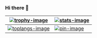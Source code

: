 ### Hi there 👋

| [![trophy-image]][ryo-ma-repo] | [![stats-image]][anuraghazra-repo] |
| - | - |
| [![toplangs-image]][anuraghazra-repo] | [![pin-image]][pin-repo] |

[trophy-image]: https://github-profile-trophy.vercel.app/?username=Ras96&column=4&row=2&no-frame=true
[stats-image]: https://github-readme-stats.vercel.app/api?username=Ras96&count_private=true&show_icons=true&hide_border=true
[toplangs-image]: https://github-readme-stats.vercel.app/api/top-langs/?username=Ras96&layout=compact&exclude_repo=Com-Pro,dotfiles&count_private=false&hide_border=true
[pin-image]: https://github-readme-stats.vercel.app/api/pin/?username=Ras96&repo=dotfiles&hide_border=true
[ryo-ma-repo]: https://github.com/ryo-ma/github-profile-trophy
[anuraghazra-repo]: https://github.com/anuraghazra/github-readme-stats
[pin-repo]: https://github.com/Ras96/dotfiles

<!--
**Ras96/Ras96** is a ✨ _special_ ✨ repository because its `README.md` (this file) appears on your GitHub profile.

Here are some ideas to get you started:

- 🔭 I’m currently working on ...
- 🌱 I’m currently learning ...
- 👯 I’m looking to collaborate on ...
- 🤔 I’m looking for help with ...
- 💬 Ask me about ...
- 📫 How to reach me: ...
- 😄 Pronouns: ...
- ⚡ Fun fact: ...
-->
